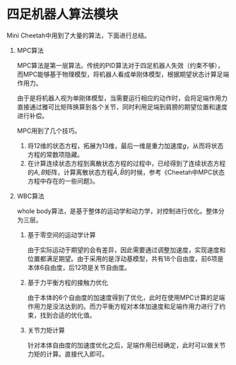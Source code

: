 # 四足机器人算法模块

Mini Cheetah中用到了大量的算法，下面进行总结。

1. MPC算法

   MPC算法是第一层算法。传统的PID算法对于四足机器人失效（约束不够），而MPC能够基于物理模型，将机器人看成单刚体模型，根据期望状态计算足端作用力。

   由于是将机器人视为单刚体模型，当需要运行相应的动作时，会将足端作用力直接通过雅可比矩阵换算到各个关节，同时利用足端到肩膀的期望位置和速度进行补偿。

   MPC用到了几个技巧。

   1. 将12维的状态方程，拓展为13维，最后一维是重力加速度$g$，从而将状态方程的常数项隐藏。
   2. 在计算连续状态方程到离散状态方程的过程中，已经得到了连续状态方程的$A,B$矩阵，计算离散状态方程$\bar{A},\bar{B}$的时候，参考《Cheetah中MPC状态方程中存在的一些问题》。

2. WBC算法

   whole body算法，是基于整体的运动学和动力学，对控制进行优化。整体分为三层。

   1. 基于零空间的运动学计算

      由于实际运动于期望的会有差异，因此需要通过调整加速度，实现速度和位置都满足期望。由于采用的是浮动基模型，共有18个自由度，前6项是本体6自由度，后12项是关节自由度。

   2. 基于力平衡方程的接触力优化
   
      由于本体的6个自由度的加速度得到了优化，此时在使用MPC计算的足端作用力是没法达到的。而力平衡方程对本体加速度和足端作用力进行了约束，找到合适的优化值。
   
   3. 关节力矩计算
   
      针对本体自由度的加速度优化之后，足端作用已经确定，此时可以做关节力矩的计算。直接代入即可。
